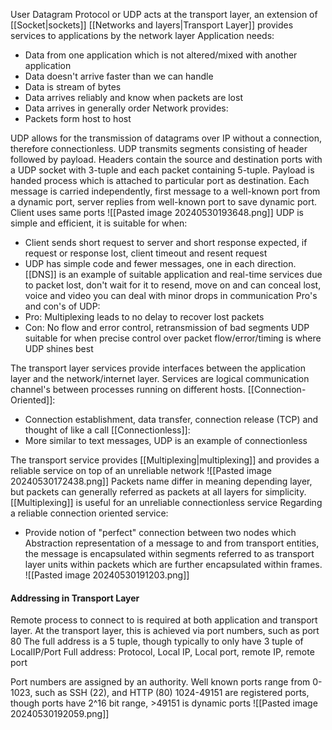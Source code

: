 User Datagram Protocol or UDP acts at the transport layer, an extension of [[Socket|sockets]]
[[Networks and layers|Transport Layer]] provides services to applications by the network layer
Application needs:
- Data from one application which is not altered/mixed with another application
- Data doesn't arrive faster than we can handle
- Data is stream of bytes
- Data arrives reliably and know when packets are lost
- Data arrives in generally order
Network provides:
- Packets form host to host

UDP allows for the transmission of datagrams over IP without a connection, therefore connectionless. UDP transmits segments consisting of header followed by payload. Headers contain the source and destination ports with a UDP socket with 3-tuple and each packet containing 5-tuple. Payload is handed process which is attached to particular port as destination.
Each message is carried independently, first message to a well-known port from a dynamic port, server replies from well-known port to save dynamic port. Client uses same ports
![[Pasted image 20240530193648.png]]
UDP is simple and efficient, it is suitable for when:
- Client sends short request to server and short response expected, if request or response lost, client timeout and resent request
- UDP has simple code and fewer messages, one in each direction. [[DNS]] is an example of suitable application and real-time services due to packet lost, don't wait for it to resend, move on and can conceal lost, voice and video you can deal with minor drops in communication
Pro's and con's of UDP:
- Pro: Multiplexing leads to no delay to recover lost packets
- Con: No flow and error control, retransmission of bad segments
UDP suitable for when precise control over packet flow/error/timing is where UDP shines best

The transport layer services provide interfaces between the application layer and the network/internet layer. Services are logical communication channel's between processes running on different hosts.
[[Connection-Oriented]]:
- Connection establishment, data transfer, connection release (TCP) and thought of like a call
[[Connectionless]]:
- More similar to text messages, UDP is an example of connectionless

The transport service provides [[Multiplexing|multiplexing]] and provides a reliable service on top of an unreliable network
![[Pasted image 20240530172438.png]]
Packets name differ in meaning depending layer, but packets can generally referred as packets at all layers for simplicity.
[[Multiplexing]] is useful for an unreliable connectionless service
Regarding a reliable connection oriented service:
- Provide notion of "perfect" connection between two nodes which
Abstraction representation of a message to and from transport entities, the message is encapsulated within segments referred to as transport layer units within packets which are further encapsulated within frames.
![[Pasted image 20240530191203.png]]

#### Addressing in Transport Layer
Remote process to connect to is required at both application and transport layer. At the transport layer, this is achieved via port numbers, such as port 80
The full address is a 5 tuple, though typically to only have 3 tuple of LocalIP/Port
Full address: Protocol, Local IP, Local port, remote IP, remote port

Port numbers are assigned by an authority. Well known ports range from 0-1023, such as SSH (22), and HTTP (80)
1024-49151 are registered ports, though ports have 2^16 bit range, >49151 is dynamic ports
![[Pasted image 20240530192059.png]]
